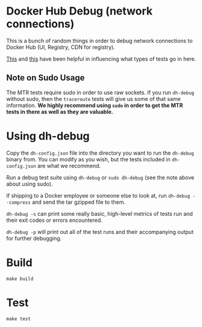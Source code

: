 # Docker Hub Debug (network connections)

This is a bunch of random things in order to debug network connections to Docker Hub (UI, Registry,
CDN for registry). 

[This](https://support.cloudflare.com/hc/en-us/articles/203118044-Gathering-information-for-troubleshooting-sites)
and [this](https://www.cloudflare.com/en-gb/learning/network-layer/what-is-mtr/) have been helpful
in influencing what types of tests go in here.

## Note on Sudo Usage
The MTR tests require sudo in order to use raw sockets. If you run `dh-debug` without
sudo, then the `traceroute` tests will give us some of that same information. **We highly recommend
using `sudo` in order to get the MTR tests in there as well as they are valuable.**

# Using dh-debug

Copy the `dh-config.json` file into the directory you want to run the `dh-debug` binary from. You
can modify as you wish, but the tests included in `dh-config.json` are what we recommend.

Run a debug test suite using `dh-debug` or `sudo dh-debug` (see the note above about using sudo). 

If shipping to a Docker employee or someone else to look at, run `dh-debug --compress` and send the tar gzipped file to them.

`dh-debug -s` can print some really basic, high-level metrics of tests run and their exit codes or
errors encountered. 

`dh-debug -p` will print out all of the test runs and their accompanying output for further
debugging.

# Build
`make build`

# Test
`make test`

